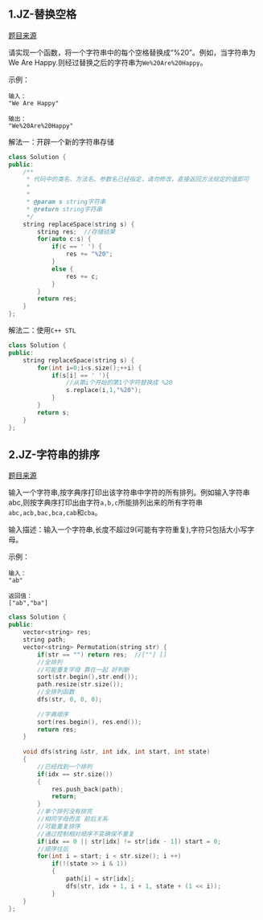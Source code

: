 ## 1.JZ-替换空格

[题目来源](https://www.nowcoder.com/practice/0e26e5551f2b489b9f58bc83aa4b6c68?tpId=13&tqId=11155&rp=1&ru=%2Fta%2Fcoding-interviews&qru=%2Fta%2Fcoding-interviews%2Fquestion-ranking&tab=answerKey)

请实现一个函数，将一个字符串中的每个空格替换成“%20”。例如，当字符串为We Are Happy.则经过替换之后的字符串为`We%20Are%20Happy`。

示例：
```
输入：
"We Are Happy"

输出：
"We%20Are%20Happy"
```

解法一：开辟一个新的字符串存储

```cpp
class Solution {
public:
    /**
     * 代码中的类名、方法名、参数名已经指定，请勿修改，直接返回方法规定的值即可
     *
     * 
     * @param s string字符串 
     * @return string字符串
     */
    string replaceSpace(string s) {
        string res;  //存储结果
        for(auto c:s) {
            if(c == ' ') {
                res += "%20";
            }
            else {
                res += c;
            }
        }
        return res;
    }
};
```

解法二：使用`C++ STL`

```cpp
class Solution {
public:
    string replaceSpace(string s) {
        for(int i=0;i<s.size();++i) {
            if(s[i] == ' '){
                //从第i个开始的第1个字符替换成 %20
                s.replace(i,1,"%20");
            }
        }
        return s;
    }
};
```

## 2.JZ-字符串的排序

[题目来源](https://www.nowcoder.com/practice/fe6b651b66ae47d7acce78ffdd9a96c7?tpId=13&tqId=11180&rp=1&ru=%2Fta%2Fcoding-interviews&qru=%2Fta%2Fcoding-interviews%2Fquestion-ranking&tab=answerKey)


输入一个字符串,按字典序打印出该字符串中字符的所有排列。例如输入字符串abc,则按字典序打印出由字符`a,b,c`所能排列出来的所有字符串`abc,acb,bac,bca,cab`和`cba`。

输入描述：输入一个字符串,长度不超过9(可能有字符重复),字符只包括大小写字母。

示例：
```
输入：
"ab"

返回值：
["ab","ba"]
```

```cpp
class Solution {
public:
    vector<string> res;
    string path;
    vector<string> Permutation(string str) {
        if(str == "") return res;  //[""] []
        //全排列
        //可能重复字母 靠在一起 好判断
        sort(str.begin(),str.end());
        path.resize(str.size());
        //全排列函数
        dfs(str, 0, 0, 0);
        
        //字典顺序
        sort(res.begin(), res.end());
        return res;
    }
    
    void dfs(string &str, int idx, int start, int state)
    {
        //已经找到一个排列
        if(idx == str.size())
        {
            res.push_back(path);
            return;
        }
        //单个排列没有排完
        //相同字母而言 前后关系  
        //可能重复排序
        //通过控制相对顺序不变确保不重复
        if(idx == 0 || str[idx] != str[idx - 1]) start = 0;
        //顺序往后
        for(int i = start; i < str.size(); i ++)
            if(!(state >> i & 1))
            {
                path[i] = str[idx];
                dfs(str, idx + 1, i + 1, state + (1 << i));
            }
    }
};
```